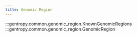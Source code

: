 ```yaml
---
title: Genomic Region
---
```


:::gentropy.common.genomic_region.KnownGenomicRegions
:::gentropy.common.genomic_region.GenomicRegion
